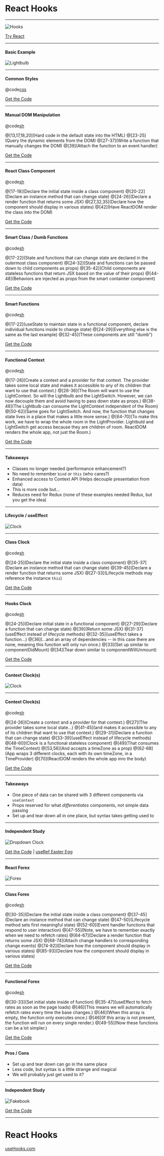 # React Hooks

---

![Hooks](assets/image/hooks.png)

[Try React](https://reactjs.org/docs/getting-started.html#try-react)

---

#### Basic Example

![Lightbulb](assets/gifs/lightbulb.gif)

---

#### Common Styles

@code[css](code/lightbulb.css)

[Get the Code](https://raw.githubusercontent.com/wyncode/gitpitch_react_hooks/master/code/lightbulb.css)

---


#### Manual DOM Manipulation

@code[sh](code/lightbulb_simple_vanilla.html)

@[13,17,18,20](Hard code in the default state into the HTML)
@[23-25](Query the dynamic elements from the DOM)
@[27-37](Write a function that manually changes the DOM)
@[39](Attach the function to an event handler)

[Get the Code](https://raw.githubusercontent.com/wyncode/gitpitch_react_hooks/master/code/lightbulb_simple_vanilla.html)

---

#### React Class Component

@code[sh](code/lightbulb_simple_react_class.html)

@[17-18](Declare the initial state inside a class component)
@[20-22](Declare an instance method that can change state)
@[24-26](Declare a render function that returns some JSX)
@[27,32,35](Declare how the component should display in various states)
@[42](Have ReactDOM render the class into the DOM)

[Get the Code](https://raw.githubusercontent.com/wyncode/gitpitch_react_hooks/master/code/lightbulb_simple_react_class.html)

---

#### Smart Class / Dumb Functions

@code[sh](code/lightbulb_simple_react_functional.html)

@[17-22](State and functions that can change state are declared in the outermost class component)
@[24-32](State and functions can be passed down to child components as props)
@[35-42](Child components are stateless functions that return JSX based on the value of their props)
@[44-48](Behaviors are injected as props from the smart containter component)

[Get the Code](https://raw.githubusercontent.com/wyncode/gitpitch_react_hooks/master/code/lightbulb_simple_react_functional.html)

---

#### Smart Functions

@code[sh](code/lightbulb_simple_react_hooks.html)

@[17-22](useState to maintain state in a functional component, declare individual functions inside to change state)
@[24-29](Everything else is the same as the last example)
@[32-45](These components are still "dumb")

[Get the Code](https://raw.githubusercontent.com/wyncode/gitpitch_react_hooks/master/code/lightbulb_simple_react_hooks.html)

---

#### Functional Context

@code[sh](code/lightbulb_simple_hooks_context.html)

@[17-26](Create a context and a provider for that context.  The provider takes some local state and makes it accessible to any of its children that want to use that context.)
@[28-36](The Room will want to use the LightContext.  So will the Lightbulb and the LightSwitch.  However, we can now decouple them and avoid having to pass down state as props.)
@[38-48](The Lightbulb can consume the LightContext independent of the Room)
@[50-62](Same goes for LightSwitch.  And now, the function that changes state lives in a place that makes a little more sense.)
@[64-70](To make this work, we have to wrap the whole room in the LightProvider.  Lightbuld and LightSwitch get access because they are children of room.  ReactDOM renders the whole app, not just the Room.)

[Get the Code](https://raw.githubusercontent.com/wyncode/gitpitch_react_hooks/master/code/lightbulb_simple_react_hooks_context.html)

---

#### Takeaways

* Classes no longer needed (performance enhancement?)
* No need to remember `bind` or `this` (who cares?)
* Enhanced access to Context API (Helps decouple presentation from data)
* This is more code but...
* Reduces need for Redux (none of these examples needed Redux, but you get the idea)

---

#### Lifecycle / useEffect

![Clock](assets/gifs/clock.gif)

---

#### Class Clock

@code[sh](code/clock_react.html)

@[24-25](Declare the initial state inside a class component)
@[35-37](Declare an instance method that can change state)
@[39-45](Declare a render function that returns some JSX)
@[27-33](Lifecycle methods may reference the instance `this`)

[Get the Code](https://raw.githubusercontent.com/wyncode/gitpitch_react_hooks/master/code/clock_react.html)

---

#### Hooks Clock

@code[sh](code/clock_react_hooks.html)

@[24-25](Declare initial state in a functional component)
@[27-29](Declare a function that can change state)
@[39](Return some JSX)
@[31-37](useEffect instead of lifecycle methods)
@[32-35](useEffect takes a function...)
@[36](...and an array of dependencies -- in this case there are none, meaning this function will only run once.)
@[33](Set up similar to componentDidMount)
@[34](Tear down similar to componentWillUnmount)

[Get the Code](https://raw.githubusercontent.com/wyncode/gitpitch_react_hooks/master/code/clock_react_hooks.html)

---

#### Context Clock(s)

![Clock](assets/gifs/context_clock.gif)

---

#### Context Clock(s)

@code[sh](code/clock_react_hooks_context.html)

@[24-26](Create a context and a provider for that context.)
@[27](The provider takes some local state...)
@[41-45](and makes it accessible to any of its children that want to use that context.)
@[29-31](Declare a function that can change state)
@[33-39](useEffect instead of lifecycle methods)
@[48-60](Clock is a functional stateless component)
@[49](That consumes the TimeContext)
@[53,56](And accepts a timeZone as a prop)
@[62-68](App wraps 3 different clocks, each with its own timeZone, in a TimeProvider)
@[70](ReactDOM renders the whole app inro the body)

[Get the Code](https://raw.githubusercontent.com/wyncode/gitpitch_react_hooks/master/code/clock_react_hooks_context.html)

---

#### Takeaways

* One piece of data can be shared with 3 different components via `useContext`
* Props reserved for what _differentiates_ components, not simple data passing
* Set up and tear down all in one place, but syntax takes getting used to

---

#### Independent Study

![Dropdown Clock](assets/gifs/context_clock_dropdown.gif)

[Get the Code](https://github.com/andyweiss1982/timezone-clock) | [useRef Easter Egg](https://github.com/andyweiss1982/timezone-clock/blob/f95c3b5ba2c07dc5b2ba694d59d85528d18d1ad1/src/components/TimeZonePicker.js#L9)

---

#### React Forex

![Forex](assets/gifs/forex.gif)

---

#### Class Forex

@code[sh](code/forex_react.html)

@[30-35](Declare the initial state inside a class component)
@[37-45](Declare an instance method that can change state)
@[47-50](Lifecycle method sets first meaningful state)
@[52-60](Event handler functions that respond to user interaction)
@[47-55](Note, we have to remember exactly when we need to refetch rates)
@[64-67](Declare a render function that returns some JSX)
@[68-74](Attach change handlers to corresponding change events)
@[74-82](Declare how the component should display in various states)
@[85-93](Declare how the component should display in various states)

[Get the Code](https://raw.githubusercontent.com/wyncode/gitpitch_react_hooks/master/code/forex_react.html)

---

#### Functional Forex

@code[sh](code/forex_react_hooks.html)

@[30-33](Set initial state inside of function)
@[35-47](useEffect to fetch rates as soon as the page loads)
@[46](This means we will automatically refetch rates every time the base changes.)
@[46](When this array is empty, the function only executes once.)
@[46](If this array is not present, the function will run on every single render.)
@[49-55](Now these functions can be a lot simpler.)

[Get the Code](https://raw.githubusercontent.com/wyncode/gitpitch_react_hooks/master/code/forex_react_hooks.html)

---

#### Pros / Cons

* Set up and tear down can go in the same place
* Less code, but syntax is a little strange and magical
* We will probably just get used to it?

---

#### Independent Study

![Fakebook](assets/gifs/fakebook.gif)

[Get the Code](https://github.com/andyweiss1982/the_fakebook)

---

# React Hooks

[useHooks.com](https://usehooks.com/)
